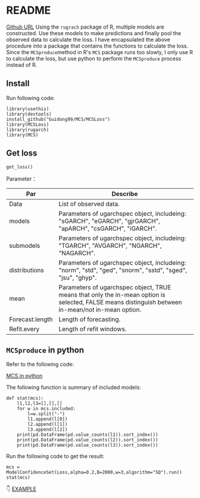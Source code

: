 # README
[Github URL](https://github.com/Guidong99/MCS)
Using the `rugrach` package of R, multiple models are constructed. Use these models to make predictions and finally pool the observed data to calculate the loss.
I have encapsulated the above procedure into a package that contains the functions to calculate the loss.
Since the `MCSproduce`method in R's `MCS` package runs too slowly, I only use R to calculate the loss, but use python to perform the `MCSproduce` process instead of R.

## Install

Run following code:

```
library(usethis)
library(devtools)
install_github("Guidong99/MCS/MCSLoss")
library(MCSLoss)
library(rugarch)
library(MCS)
```

## Get loss

```
get_loss()
```

Parameter：

| Par             | Describe                                                                                                                                          |
|-----------------|---------------------------------------------------------------------------------------------------------------------------------------------------|
| Data            | List of observed data.                                                                                                                            |
| models          | Parameters of ugarchspec object, includeing: "sGARCH", "eGARCH", "gjrGARCH", "apARCH", "csGARCH", "iGARCH".                                       |
| submodels       | Parameters of ugarchspec object, includeing: "TGARCH", "AVGARCH", "NGARCH", "NAGARCH".                                                            |
| distributions   | Parameters of ugarchspec object, includeing: "norm", "std", "ged", "snorm", "sstd", "sged", "jsu", "ghyp".                                        |
| mean            | Parameters of ugarchspec object, TRUE means that only the in-mean option is selected, FALSE means distinguish between in-mean/not in-mean option. |
| Forecast.length | Length of forecasting.                                                                                                                            |
| Refit.every     | Length of refit windows.                                                                                                                          |

## `MCSproduce` in python

Refer to the following code:

[MCS in python](https://michael-gong.com/blogs/model-confidence-set/)

The following function is summary of included models:

```
def stat(mcs):
    l1,l2,l3=[],[],[]
    for w in mcs.included:
        l=w.split("-")
        l1.append(l[0])
        l2.append(l[1])
        l3.append(l[2])
    print(pd.DataFrame(pd.value_counts(l1)).sort_index())
    print(pd.DataFrame(pd.value_counts(l2)).sort_index())
    print(pd.DataFrame(pd.value_counts(l3)).sort_index())
```

Run the following code to get the result:

```
mcs = ModelConfidenceSet(Loss,alpha=0.2,B=2000,w=3,algorithm="SQ").run()
stat(mcs)
```
👇
[EXAMPLE](https://github.com/Guidong99/MCS/blob/main/Example/Example.md)
